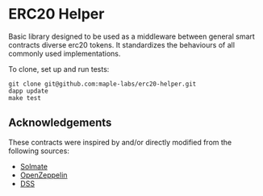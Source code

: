 # ERC20 Helper
Basic library designed to be used as a middleware between general smart contracts diverse erc20 tokens. It standardizes the behaviours of all commonly used implementations. 

To clone, set up and run tests:
```
git clone git@github.com:maple-labs/erc20-helper.git
dapp update
make test
```

## Acknowledgements
These contracts were inspired by and/or directly modified from the following sources:
- [Solmate](https://github.com/Rari-Capital/solmate)
- [OpenZeppelin](https://github.com/OpenZeppelin/openzeppelin-contracts)
- [DSS](https://github.com/makerdao/dss)